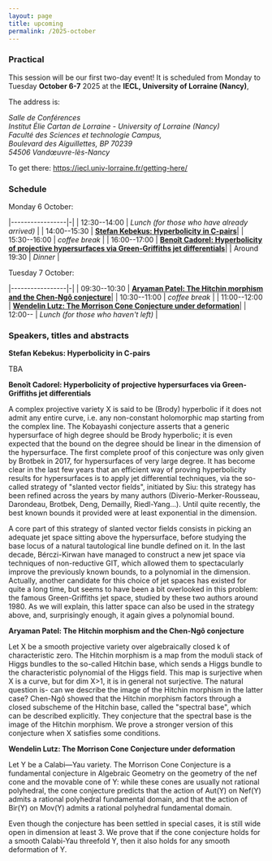 ```yaml
---
layout: page
title: upcoming
permalink: /2025-october
---
```


### Practical

This session will be our first two-day event! It is scheduled from Monday to Tuesday **October 6-7** 2025 at the **IECL, University of Lorraine (Nancy)**, 


The address is:
<address>
Salle de Conférences<br>
Institut Élie Cartan de Lorraine - University of Lorraine (Nancy)<br>
Faculté des Sciences et technologie Campus, <br>
Boulevard des Aiguillettes, BP 70239<br>
54506 Vandœuvre-lès-Nancy<br>
</address>

To get there: https://iecl.univ-lorraine.fr/getting-here/



### Schedule

Monday 6 October: 

|-----------------|-|
| 12:30--14:00 | _Lunch (for those who have already arrived)_ |
| 14:00--15:30 | [**Stefan Kebekus: Hyperbolicity in C-pairs**](#kebekus)|
| 15:30--16:00 | _coffee break_ |
| 16:00--17:00 | [**Benoît Cadorel: Hyperbolicity of projective hypersurfaces via Green-Griffiths jet differentials**](#cadorel)|
| Around 19:30 | _Dinner_ |

Tuesday 7 October:

|-----------------|-|
| 09:30--10:30 | [**Aryaman Patel: The Hitchin morphism and the Chen-Ngô conjecture**](#patel)|
| 10:30--11:00 | _coffee break_ |
| 11:00--12:00 | [**Wendelin Lutz: The Morrison Cone Conjecture under deformation**](#lutz)|
| 12:00--      | _Lunch (for those who haven't left)_ |

### Speakers, titles and abstracts

**Stefan Kebekus: Hyperbolicity in C-pairs**
<a name="kebekus"></a>

TBA

**Benoît Cadorel: Hyperbolicity of projective hypersurfaces via Green-Griffiths jet differentials**
<a name="cadorel"></a>

A complex projective variety X is said to be (Brody) hyperbolic if it does not admit any entire curve, i.e. any non-constant holomorphic map starting from the complex line. The Kobayashi conjecture asserts that a generic hypersurface of high degree should be Brody hyperbolic; it is even expected that the bound on the degree should be linear in the dimension of the hypersurface. The first complete proof of this conjecture was only given by Brotbek in 2017, for hypersurfaces of very large degree. It has become clear in the last few years that an efficient way of proving hyperbolicity results for hypersurfaces is to apply jet differential techniques, via the so-called strategy of "slanted vector fields", initiated by Siu: this strategy has been refined across the years by many authors (Diverio-Merker-Rousseau, Darondeau, Brotbek, Deng, Demailly, Riedl-Yang...). Until quite recently, the best known bounds it provided were at least exponential in the dimension.

A core part of this strategy of slanted vector fields consists in picking an adequate jet space sitting above the hypersurface, before studying the base locus of a natural tautological line bundle defined on it. In the last decade, Bérczi-Kirwan have managed to construct a new jet space via techniques of non-reductive GIT, which allowed them to spectacularly improve the previously known bounds, to a polynomial in the dimension.
Actually, another candidate for this choice of jet spaces has existed for quite a long time, but seems to have been a bit overlooked in this problem: the famous Green-Griffiths jet space, studied by these two authors around 1980. As we will explain, this latter space can also be used in the strategy above, and, surprisingly enough, it again gives a polynomial bound.



**Aryaman Patel: The Hitchin morphism and the Chen-Ngô conjecture**
<a name="patel"></a>

Let X be a smooth projective variety over algebraically closed k of characteristic zero. The Hitchin morphism is a map from the moduli stack of Higgs bundles to the so-called Hitchin base, which sends a Higgs bundle to the characteristic polynomial of the Higgs field. This map is surjective when X is a curve, but for dim X>1,  it is in general not surjective. The natural question is- can we describe the image of the Hitchin morphism in the latter case?
Chen-Ngô showed that the Hitchin morphism factors through a closed subscheme of the Hitchin base, called the "spectral base", which can be described explicitly. They conjecture that the spectral base is the image of the Hitchin morphism.
We prove a stronger version of this conjecture when X satisfies some conditions.


**Wendelin Lutz: The Morrison Cone Conjecture under deformation**
<a name="lutz"></a>

Let Y be a Calabi—Yau variety. The Morrison Cone Conjecture is a fundamental conjecture in Algebraic Geometry on the geometry of the nef cone and the movable cone of Y: while these cones are usually not rational polyhedral, the cone conjecture predicts that the action of Aut(Y) on Nef(Y) admits a rational polyhedral fundamental domain, and that the action of Bir(Y) on Mov(Y) admits a rational polyhedral fundamental domain.

Even though the conjecture has been settled in special cases, it is still wide open in dimension at least 3.
We prove that if the cone conjecture holds for a smooth Calabi-Yau threefold Y, then it also holds for any smooth deformation of Y. 

